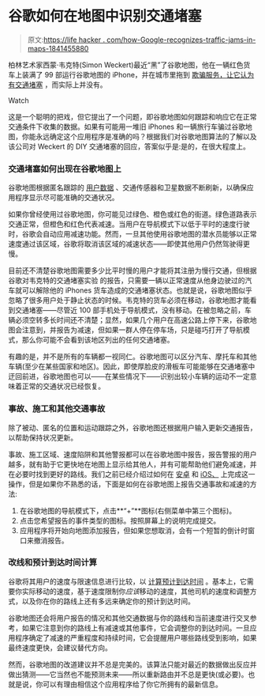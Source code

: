# 谷歌如何在地图中识别交通堵塞

> 原文:[https://life hacker . com/how-Google-recognizes-traffic-jams-in-maps-1841455880](https://lifehacker.com/how-google-recognizes-traffic-jams-in-maps-1841455880)

柏林艺术家西蒙·韦克特(Simon Weckert)最近“黑”了谷歌地图，他在一辆红色货车上装满了 99 部运行谷歌地图的 iPhone，并在城市里拖到 [欺骗服务，让它认为有交通堵塞](https://www.cnn.com/style/article/artist-google-traffic-jam-alert-trick-scli-intl/index.html) ，而实际上并没有。

Watch

这是一个聪明的把戏，但它提出了一个问题，即谷歌地图如何跟踪和响应它在正常交通条件下收集的数据。如果有可能用一堆旧 iPhones 和一辆旅行车骗过谷歌地图，你能永远确定这个应用程序是准确的吗？根据我们对谷歌地图算法的了解以及该公司对 Weckert 的 DIY 交通堵塞的回应，答案似乎是:是的，在很大程度上。

### 交通堵塞如何出现在谷歌地图上

谷歌地图根据匿名跟踪的 [用户数据](https://lifehacker.com/psa-your-phone-logs-everywhere-you-go-heres-how-to-t-1486085759) 、交通传感器和卫星数据不断刷新，以确保应用程序显示尽可能准确的交通状况。

如果你曾经使用过谷歌地图，你可能见过绿色、橙色或红色的街道。绿色道路表示交通正常，但橙色和红色代表减速。当用户在导航模式下以低于平时的速度行驶时，谷歌会自动应用减速功能。然而，一旦其他使用谷歌地图的潜水员能够以正常速度通过该区域，谷歌将取消该区域的减速状态——即使其他用户仍然驾驶得更慢。

目前还不清楚谷歌地图需要多少比平时慢的用户才能将其注册为慢行交通，但根据谷歌对韦克特的交通堵塞实验 的报告，只需要一辆以正常速度从他身边驶过的汽车就可以解除他的 iPhones 货车造成的交通堵塞状态。也就是说，谷歌地图似乎忽略了很多用户处于静止状态的时候。韦克特的货车必须在移动，谷歌地图才能看到交通堵塞——尽管近 100 部手机处于导航模式，没有移动。在被忽略之前，车辆必须空转多长时间还不清楚；显然，如果几个用户在高速公路上停下来，谷歌地图会注意到，并报告为减速，但如果一群人停在停车场，只是碰巧打开了导航模式，那么你可能不会看到该地区列出的任何交通堵塞。

有趣的是，并不是所有的车辆都一视同仁。谷歌地图可以区分汽车、摩托车和其他车辆(至少在某些国家和地区)。因此，即使厚脸皮的滑板车可能能够在交通堵塞中迂回前进，谷歌地图也可以——在某些情况下——识别出较小车辆的运动不一定意味着正常的交通状况已经恢复。

### 事故、施工和其他交通事故

除了被动、匿名的位置和运动跟踪之外，谷歌地图还根据用户输入更新交通报告，以帮助保持状况更新。

事故、施工区域、速度陷阱和其他警报都可以在谷歌地图中报告，报告警报的用户越多，就有助于它更快地在地图上显示给其他人，并有可能帮助他们避免减速，并在必要时找到更好的路线。我们之前已经介绍过如何在 [安卓](https://lifehacker.com/how-to-check-for-speed-traps-speed-limits-and-traffic-1835125560) 和 [iOS、](https://lifehacker.com/one-of-google-maps-best-new-features-is-finally-availab-1839169210) 上完成这一操作，但是如果你不熟悉的话，下面是如何在谷歌地图上报告交通事故和减速的方法:

1.  在谷歌地图的导航模式下，点击**“+”**图标(右侧菜单中第三个图标)。
2.  点击您希望报告的事件类型的图标。按照屏幕上的说明完成提交。
3.  应用程序将开始向地图添加报告，但如果您想取消，会有一个短暂的倒计时窗口来撤消报告。

### 改线和预计到达时间计算

谷歌将其用户的速度与限速信息进行比较，以 [计算预计到达时间](https://www.verizonconnect.com/resources/article/google-maps-travel-time/) 。基本上，它需要你实际移动的速度，基于速度限制你*应该*移动的速度，其他司机的速度和调整方式，以及你在你的路线上还有多远来确定你的预计到达时间。

谷歌地图还会将用户报告的情况和其他交通数据与你的路线和当前速度进行交叉参考，如果它注意到你的路线上有减速或其他事件，它会调整你的到达时间。一旦应用程序确定了减速的严重程度和持续时间，它会提醒用户哪些路线受到影响，如果最终速度更快，会建议替代方向。

然而，谷歌地图的改道建议并不总是完美的。该算法只能对最近的数据做出反应并做出猜测——它当然也不能预测未来——所以重新路由并不总是更快(或必要)。也就是说，你可以有理由相信这个应用程序给了你它所拥有的最新信息。
